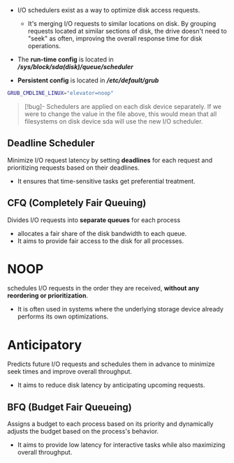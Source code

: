 - I/O schedulers exist as a way to optimize disk access requests.
	- It's  merging I/O requests to similar locations on disk. By grouping requests located at similar sections of disk, the drive doesn't need to "seek" as often, improving the overall response time for disk operations.
$$$$
- The  **run-time config** is located in
	 ***/sys/block/sda(disk)/queue/scheduler***

- **Persistent config** is located in 
	 ***/etc/default/grub***
```bash
GRUB_CMDLINE_LINUX="elevator=noop"
```
>[!bug]- Schedulers are applied on each disk device separately.
>If we were to change the value in the file above, this would mean that all filesystems on disk device sda will use the new I/O scheduler.



## Deadline Scheduler
 Minimize I/O request latency by setting **deadlines** for each request and prioritizing requests based on their deadlines. 
- It ensures that time-sensitive tasks get preferential treatment.


## CFQ (Completely Fair Queuing)
 Divides I/O requests into **separate queues** for each process 
- allocates a fair share of the disk bandwidth to each queue. 
- It aims to provide fair access to the disk for all processes.


# NOOP 
schedules I/O requests in the order they are received, **without any reordering or prioritization**.
- It is often used in systems where the underlying storage device already performs its own optimizations.

# Anticipatory 
 Predicts future I/O requests and schedules them in advance to minimize seek times and improve overall throughput. 
- It aims to reduce disk latency by anticipating upcoming requests.

## BFQ (Budget Fair Queueing) 
Assigns a budget to each process based on its priority and dynamically adjusts the budget based on the process's behavior.
- It aims to provide low latency for interactive tasks while also maximizing overall throughput.


